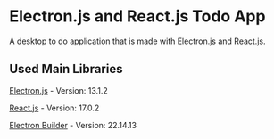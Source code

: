 # Electron.js and React.js Todo App

A desktop to do application that is made with Electron.js and React.js.

## Used Main Libraries

[Electron.js](https://www.electronjs.org) - Version: 13.1.2

[React.js](https://reactjs.org) - Version: 17.0.2

[Electron Builder](https://www.electron.build) - Version: 22.14.13
